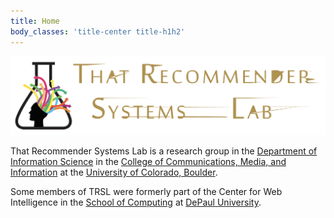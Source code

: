 ```yaml
---
title: Home
body_classes: 'title-center title-h1h2'
---
```


![That Recommender Systems Lab](img/trsl-header.png)

That Recommender Systems Lab is a research group in the [Department of Information Science](https://www.colorado.edu/cmci/infoscience) in the [College of Communications, Media, and Information](https://www.colorado.edu/cmci/) at the [University of Colorado, Boulder](https://www.colorado.edu/). 

Some members of TRSL were formerly part of the Center for Web Intelligence in the [School of Computing](https://www.cdm.depaul.edu/about/Pages/School-of-Computing.aspx) at [DePaul University](http://www.depaul.edu/). 


